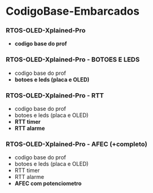# CodigoBase-Embarcados

### RTOS-OLED-Xplained-Pro
- **codigo base do prof**

### RTOS-OLED-Xplained-Pro - BOTOES E LEDS
- codigo base do prof
- **botoes e leds (placa e OLED)**

### RTOS-OLED-Xplained-Pro - RTT
- codigo base do prof
- botoes e leds (placa e OLED)
- **RTT timer**
- **RTT alarme**

### RTOS-OLED-Xplained-Pro - AFEC (+completo)
- codigo base do prof
- botoes e leds (placa e OLED)
- RTT timer
- RTT alarme
- **AFEC com potenciometro**

